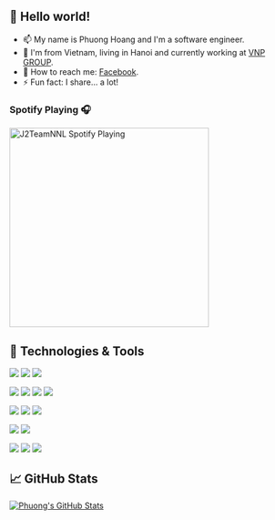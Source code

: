 ## 👀 Hello world!

- 📫 My name is Phuong Hoang and I'm a software engineer.
- 🔭 I'm from Vietnam, living in Hanoi and currently working at [VNP GROUP].
- 💬 How to reach me: [Facebook].
- ⚡ Fun fact: I share... a lot!

### Spotify Playing 🎧

[<img src="https://spotify-playing-git-master.j2teamnnl.vercel.app/api/spotify-playing" alt="J2TeamNNL Spotify Playing" width="350" />](https://open.spotify.com/user/315spq4xs7ffp34hyg7vnsr4ti3y)

## 🔧 Technologies & Tools

![](https://img.shields.io/badge/OS-Linux-informational?style=flat&logo=linux&logoColor=white&labelColor=2f2625)
![](https://img.shields.io/badge/Editor-VSCode-informational?style=flat&logo=visual-studio-code&logoColor=white&labelColor=2f2625)
![](https://img.shields.io/badge/Shell-Bash-informational?style=flat&logo=gnu-bash&logoColor=white&labelColor=2f2625)

![](https://img.shields.io/badge/Code-PHP-informational?style=flat&logo=php&logoColor=white&labelColor=2f2625)
![](https://img.shields.io/badge/Code-Typescript-informational?style=flat&logo=typescript&logoColor=white&labelColor=2f2625)
![](https://img.shields.io/badge/Code-JavaScript-informational?style=flat&logo=javascript&logoColor=white&labelColor=2f2625)
![](https://img.shields.io/badge/Code-Vue-informational?style=flat&logo=vue.js&logoColor=white&labelColor=2f2625)

![](https://img.shields.io/badge/Tools-Git-informational?style=flat&logo=git&logoColor=white&labelColor=2f2625)
![](https://img.shields.io/badge/Tools-Docker-informational?style=flat&logo=docker&logoColor=white&labelColor=2f2625)
![](https://img.shields.io/badge/Tools-Microsoft_Terminal-informational?style=flat&logo=microsoftterminal&logoColor=white&labelColor=2f2625)

![](https://img.shields.io/badge/Cloud-AWS-informational?style=flat&logo=amazon-aws&logoColor=white&labelColor=2f2625)
![](https://img.shields.io/badge/Cloud-Digital_Ocean-informational?style=flat&logo=digitalocean&logoColor=white&labelColor=2f2625)

![](https://img.shields.io/badge/Stack-Laravel-informational?style=flat&logo=laravel&logoColor=white&labelColor=2f2625)
![](https://img.shields.io/badge/Stack-NuxtJS-informational?style=flat&logo=nuxt.js&logoColor=white&labelColor=2f2625)
![](https://img.shields.io/badge/Stack-TailwindCSS-informational?style=flat&logo=tailwind-css&logoColor=white&labelColor=2f2625)

<!--START_SECTION:waka-->
<!--END_SECTION:waka-->

## 📈 GitHub Stats

<a href="https://github.com/hoangphuong-dev/hoangphuong-dev">
  <img align="center" src="https://github-readme-stats.vercel.app/api?username=hoangphuong-dev&show_icons=true&line_height=32&count_private=true&title_color=ffffff&text_color=c9cacc&icon_color=2bbc8a&bg_color=1d1f21" alt="Phuong's GitHub Stats" />
</a>

[vnp group]: http://vnpgroup.vn/
[facebook]: https://fb.me/hoangphuong.dev/

